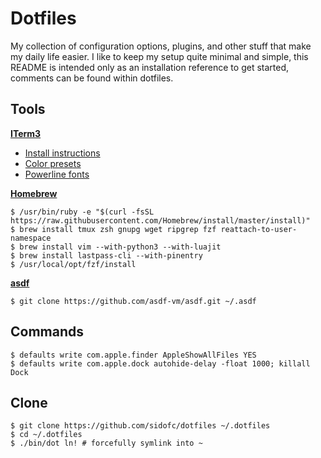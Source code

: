 # Dotfiles

My collection of configuration options, plugins, and other stuff that make my daily life easier.
I like to keep my setup quite minimal and simple, this README is intended only as an installation
reference to get started, comments can be found within dotfiles.

## Tools

**[ITerm3](https://www.iterm2.com/version3.html)**

- [Install instructions](https://www.iterm2.com/version3.html)
- [Color presets](https://github.com/mbadolato/iTerm2-Color-Schemes)
- [Powerline fonts](https://github.com/powerline/fonts)

**[Homebrew](https://brew.sh)**

    $ /usr/bin/ruby -e "$(curl -fsSL https://raw.githubusercontent.com/Homebrew/install/master/install)"
    $ brew install tmux zsh gnupg wget ripgrep fzf reattach-to-user-namespace
    $ brew install vim --with-python3 --with-luajit
    $ brew install lastpass-cli --with-pinentry
    $ /usr/local/opt/fzf/install

**[asdf](https://github.com/asdf-vm/asdf)**

    $ git clone https://github.com/asdf-vm/asdf.git ~/.asdf

## Commands

    $ defaults write com.apple.finder AppleShowAllFiles YES
    $ defaults write com.apple.dock autohide-delay -float 1000; killall Dock

## Clone

    $ git clone https://github.com/sidofc/dotfiles ~/.dotfiles
    $ cd ~/.dotfiles
    $ ./bin/dot ln! # forcefully symlink into ~
